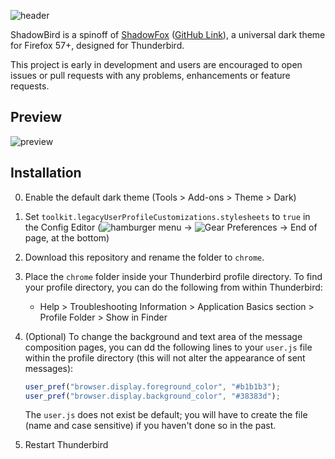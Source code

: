 ![header](.github/header.png)

ShadowBird is a spinoff of [ShadowFox](https://overdodactyl.github.io/ShadowFox/) ([GitHub Link](https://github.com/overdodactyl/ShadowFox)), a universal dark theme for Firefox 57+, designed for Thunderbird.  

This project is early in development and users are encouraged to open issues or pull requests with any problems, enhancements or feature requests.  

## Preview

![preview](.github/preview.png)


## Installation

0. Enable the default dark theme (Tools > Add-ons > Theme > Dark)

1. Set `toolkit.legacyUserProfileCustomizations.stylesheets` to `true` in the Config Editor (![hamburger menu](https://design.firefox.com/icons/icons/desktop/menu-16.svg) → ![Gear](https://design.firefox.com/icons/icons/desktop/preferences-16.svg) Preferences → End of page, at the bottom)

1. Download this repository and rename the folder to `chrome`.

1. Place the `chrome` folder inside your Thunderbird profile directory. To find your profile directory, you can do the following from within Thunderbird:

	- Help > Troubleshooting Information > Application Basics section > Profile Folder > Show in Finder

1. (Optional) To change the background and text area of the message composition pages, you can dd the following lines to your `user.js` file within the profile directory (this will not alter the appearance of sent messages):

	```js
	user_pref("browser.display.foreground_color", "#b1b1b3");
	user_pref("browser.display.background_color", "#38383d");
 	```
	
	The `user.js` does not exist be default; you will have to create the file (name and case sensitive) if you haven't done so in the past. 

1. Restart Thunderbird
